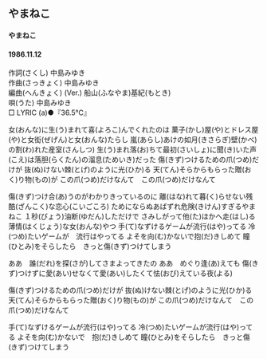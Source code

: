 ## やまねこ
#### やまねこ
#### 1986.11.12


作詞(さくし) 中島みゆき  
作曲(さっきょく) 中島みゆき   
編曲(へんきょく) (Ver.)  船山(ふなやま)基紀(もとき)   
唄(うた) 中島みゆき   
□ LYRIC (a)●『36.5℃』    


女(おんな)に生(う)まれて喜(よろこ)んでくれたのは
菓子(かし)屋(や)とドレス屋(や)と女衒(ぜげん)と女(おんな)たらし
嵐(あらし)あけの如月(きさらぎ)壁(かべ)の割(わ)れた産室(さんしつ)
生(う)まれ落(お)ちて最初(さいしょ)に聞(き)いた声(こえ)は落胆(らくたん)の溜息(ためいき)だった
傷(きず)つけるための爪(つめ)だけが
抜(ぬ)けない棘(とげ)のように光(ひか)る
天(てん)そらからもらった贈(おく)り物(もの)が
この爪(つめ)だけなんて　この爪(つめ)だけなんて

傷(きず)つけ合(あ)うのがわかりきっているのに
離(はな)れて暮(く)らせない残酷(ざんこく)な恋心(こいごころ)
ためにならぬあばずれ危険(きけん)すぎるやまねこ
１秒(びょう)油断(ゆだん)しただけで
さみしがって他(た)ほかへ走(はし)る薄情(はくじょう)な女(おんな)やつ
手(て)なずけるゲームが流行(はや)ってる
冷(つめ)たいゲームが　流行はやってる
よそを向(む)かないで抱(だ)きしめて
瞳(ひとみ)をそらしたら　きっと傷(きず)つけてしまう

ああ　誰(だれ)を探(さが)してさまよってきたの
ああ　めぐり逢(あ)えても
傷(きず)つけずに愛(あい)せなくて愛(あい)したくて怯(おび)えている夜(よる)

傷(きず)つけるための爪(つめ)だけが
抜(ぬ)けない棘(とげ)のように光(ひか)る
天(てん)そらからもらった贈(おく)り物(もの)が
この爪(つめ)だけなんて　この爪(つめ)だけなんて

手(て)なずけるゲームが流行(はや)ってる
冷(つめ)たいゲームが流行(はや)ってる
よそを向(む)かないで　抱(だ)きしめて
瞳(ひとみ)をそらしたら　きっと傷(きず)つけてしまう